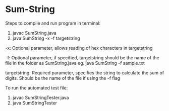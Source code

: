 # Sum-String


Steps to compile and run program in terminal:

1. javac SumString.java
2. java SumString -x -f targetstring

-x: Optional parameter, allows reading of hex characters in targetstring

-f: Optional parameter, if specified, targetstring should be the name of the file in the folder as SumString.java
    eg. java SumString -f sample.txt
    
targetstring: Required parameter, specifies the string to calculate the sum of digits. Should be the name of the file if using              the -f flag



To run the automated test file:
1. javac SumStringTester.java
2. java SumStringTester
